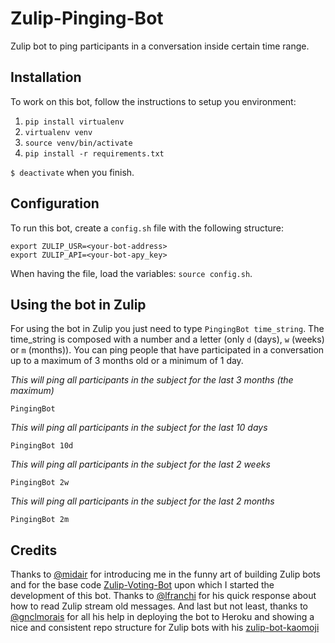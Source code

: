 # Zulip-Pinging-Bot
Zulip bot to ping participants in a conversation inside certain time range.


## Installation
To work on this bot, follow the instructions to setup you environment:

1. `pip install virtualenv`
2. `virtualenv venv`
3. `source venv/bin/activate`
4. `pip install -r requirements.txt`

`$ deactivate` when you finish.


## Configuration
To run this bot, create a `config.sh` file with the following structure:
```
export ZULIP_USR=<your-bot-address>
export ZULIP_API=<your-bot-apy_key>
```
When having the file, load the variables: `source config.sh`.


## Using the bot in Zulip
For using the bot in Zulip you just need to type `PingingBot time_string`. The time_string is composed with a number and a letter (only `d` (days), `w` (weeks) or `m` (months)). You can ping people that have participated in a conversation up to a maximum of 3 months old or a minimum of 1 day.

*This will ping all participants in the subject for the last 3 months (the maximum)*

`PingingBot`


*This will ping all participants in the subject for the last 10 days*

`PingingBot 10d`


*This will ping all participants in the subject for the last 2 weeks*

`PingingBot 2w`


*This will ping all participants in the subject for the last 2 months*

`PingingBot 2m`


## Credits
Thanks to [@midair](https://github.com/midair) for introducing me in the funny art of building Zulip bots and for the base code [Zulip-Voting-Bot](https://github.com/midair/Zulip-Voting-Bot) upon which I started the development of this bot.
Thanks to [@lfranchi](https://github.com/lfranchi) for his quick response about how to read Zulip stream old messages.
And last but not least, thanks to [@gnclmorais](https://github.com/gnclmorais) for all his help in deploying the bot to Heroku and showing a nice and consistent repo structure for Zulip bots with his [zulip-bot-kaomoji](https://github.com/gnclmorais/zulip-bot-kaomoji)

